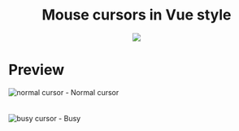 <h1 align="center">Mouse cursors in Vue style</h1>

<p align="center">
<img src="https://upload.wikimedia.org/wikipedia/commons/thumb/5/53/Vue.js_Logo.svg/240px-Vue.js_Logo.svg.png">
</a>
</p>

# Preview

<img src="https://i.imgur.com/U1QWpcP.png" alt="normal cursor"> - Normal cursor
<br>
<br>
<br>
<img src="https://i.imgur.com/RrLElzR.gif" alt="busy cursor"> - Busy
